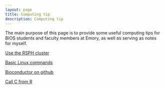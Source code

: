 ```yaml
---
layout: page
title: Computing tip
description: Computing tip
---
```


The main purpose of this page is to provide some useful computing tips for BIOS students and faculty members at Emory, as well as serving as notes for myself. 



[Use the RSPH cluster](../computing/rsph_cluster.html)

[Basic Linux commands](../computing/basic_linux.html)

[Bioconductor on github](../computing/bioc-git_notes.md)

[Call C from R](../computing/CfromR/callCfromR.html)


